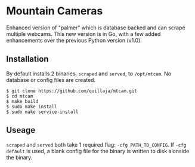 # Mountain Cameras
Enhanced version of "palmer" which is database backed and can scrape multiple webcams.
This new version is in Go, with a few added enhancements over the previous Python version (v1.0).

## Installation

By default installs 2 binaries, `scraped` and `served`, to `/opt/mtcam`. No database or 
config files are created.

    $ git clone https://github.com/quillaja/mtcam.git
    $ cd mtcam
    $ make build
    $ sudo make install
    $ sudo make service-install

## Useage

`scraped` and `served` both take 1 required flag: `-cfg PATH_TO_CONFIG`. If `-cfg default` is used,
a blank config file for the binary is written to disk alonside the binary.